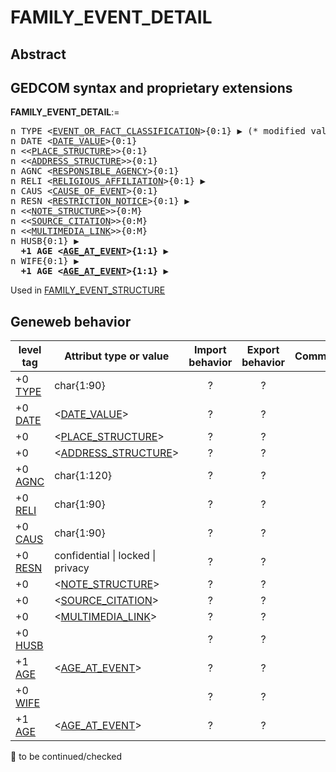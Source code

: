 ﻿# FAMILY_EVENT_DETAIL
## Abstract

## GEDCOM syntax and proprietary extensions

**FAMILY_EVENT_DETAIL**:=
<pre>
n TYPE &lt;<a href=Ged.EVENT_OR_FACT_CLASSIFICATION.md>EVENT_OR_FACT_CLASSIFICATION</a>&gt;{0:1} &#x25B6; (* modified value *)
n DATE &lt;<a href=Ged.DATE_VALUE.md>DATE_VALUE</a>&gt;{0:1}
n &lt;&lt;<a href=Ged.PLACE_STRUCTURE.md>PLACE_STRUCTURE</a>&gt;&gt;{0:1}
n &lt;&lt;<a href=Ged.ADDRESS_STRUCTURE.md>ADDRESS_STRUCTURE</a>&gt;&gt;{0:1}
n AGNC &lt;<a href=Ged.RESPONSIBLE_AGENCY.md>RESPONSIBLE_AGENCY</a>&gt;{0:1}
n RELI &lt;<a href=Ged.RELIGIOUS_AFFILIATION.md>RELIGIOUS_AFFILIATION</a>&gt;{0:1} &#x25B6;
n CAUS &lt;<a href=Ged.CAUSE_OF_EVENT.md>CAUSE_OF_EVENT</a>&gt;{0:1}
n RESN &lt;<a href=Ged.RESTRICTION_NOTICE.md>RESTRICTION_NOTICE</a>&gt;{0:1} &#x25B6;
n &lt;&lt;<a href=Ged.NOTE_STRUCTURE.md>NOTE_STRUCTURE</a>&gt;&gt;{0:M}
n &lt;&lt;<a href=Ged.SOURCE_CITATION.md>SOURCE_CITATION</a>&gt;&gt;{0:M}
n &lt;&lt;<a href=Ged.MULTIMEDIA_LINK.md>MULTIMEDIA_LINK</a>&gt;&gt;{0:M}
n HUSB{0:1} &#x25B6;
<b>  +1 AGE &lt;<a href=Ged.AGE_AT_EVENT.md>AGE_AT_EVENT</a>&gt;{1:1} &#x25B6;</b>
n WIFE{0:1} &#x25B6;
<b>  +1 AGE &lt;<a href=Ged.AGE_AT_EVENT.md>AGE_AT_EVENT</a>&gt;{1:1} &#x25B6;</b>
</pre>
Used in <a href=Ged.FAMILY_EVENT_STRUCTURE.md>FAMILY_EVENT_STRUCTURE</a><br />


## Geneweb behavior

level tag  | Attribut type or value | Import behavior | Export behavior  | Comment 
---------- | ------------- | :---------------: | :-----------------:| -----------
+0 <a href=Ged.GLOSSARY.md#type>TYPE</a> | char{1:90} | ? | ? | 
+0 <a href=Ged.GLOSSARY.md#date>DATE</a> | &lt;<a href=Ged.DATE_VALUE.md>DATE_VALUE</a>&gt; | ? | ? | 
+0  | &lt;<a href=Ged.PLACE_STRUCTURE.md>PLACE_STRUCTURE</a>&gt; | ? | ? | 
+0  | &lt;<a href=Ged.ADDRESS_STRUCTURE.md>ADDRESS_STRUCTURE</a>&gt; | ? | ? | 
+0 <a href=Ged.GLOSSARY.md#agnc>AGNC</a> | char{1:120} | ? | ? | 
+0 <a href=Ged.GLOSSARY.md#reli>RELI</a> | char{1:90} | ? | ? | 
+0 <a href=Ged.GLOSSARY.md#caus>CAUS</a> | char{1:90} | ? | ? | 
+0 <a href=Ged.GLOSSARY.md#resn>RESN</a> | confidential \| locked \| privacy  | ? | ? | 
+0  | &lt;<a href=Ged.NOTE_STRUCTURE.md>NOTE_STRUCTURE</a>&gt; | ? | ? | 
+0  | &lt;<a href=Ged.SOURCE_CITATION.md>SOURCE_CITATION</a>&gt; | ? | ? | 
+0  | &lt;<a href=Ged.MULTIMEDIA_LINK.md>MULTIMEDIA_LINK</a>&gt; | ? | ? | 
+0 <a href=Ged.GLOSSARY.md#husb>HUSB</a> |  | ? | ? | 
+1 <a href=Ged.GLOSSARY.md#age>AGE</a> | &lt;<a href=Ged.AGE_AT_EVENT.md>AGE_AT_EVENT</a>&gt; | ? | ? | 
+0 <a href=Ged.GLOSSARY.md#wife>WIFE</a> |  | ? | ? | 
+1 <a href=Ged.GLOSSARY.md#age>AGE</a> | &lt;<a href=Ged.AGE_AT_EVENT.md>AGE_AT_EVENT</a>&gt; | ? | ? | 

🚧 to be continued/checked

